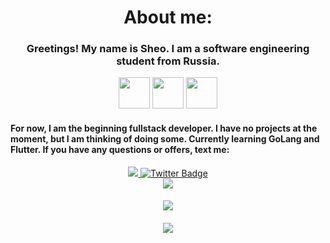 <h1 align="center">About me:</h1>
<h3 align="center">Greetings! My name is Sheo. I am a software engineering student from Russia.</h3>
<div align="center">
    <img src="https://cdn0.iconfinder.com/data/icons/flat-round-system/512/qt-1024.png" width="50" height="50">
    <img src="https://logojinni.com/image/logos/c--4.svg" width="50" height="50">
    <img src="https://animeshka.org/uploads/posts/2023-01/thumbs/1674914165_animeshka-org-p-gopher-pictures-pinterest-14.png" width="50" height="50">
</div>
<h4 align="">For now, I am the beginning fullstack developer. I have no projects at the moment, but I am thinking of doing some. Currently learning GoLang and Flutter. If you have any questions or offers, text me:</h4>
<div align="center">
  <a href="https://vk.com/llieo">
    <img src="https://img.shields.io/badge/VK-blueviolet?style=for-the-badge&logo=VK&logoColor=white"/>
  </a>
  <a href="https://t.me/whachunowabout">
    <img src="https://img.shields.io/badge/Telegram-blueviolet?style=for-the-badge&logo=telegram&logoColor=white" alt="Twitter Badge"/>
  </a>
</div>
<div  align="center">
    <img src="https://komarev.com/ghpvc/?username=LLlE0&style=flat-square&color=blueviolet"/>
</div>
<h4></h4>
<div  align="center">
<img src="http://github-readme-streak-stats.herokuapp.com?user=LLlE0&theme=dark&background=1e0528)/">
</div>
<h6/>
<div  align="center">
    <img src="https://github-readme-stats.vercel.app/api/top-langs/?username=LLlE0&layout=compact&theme=vision-friendly-dark"/>
</div>
